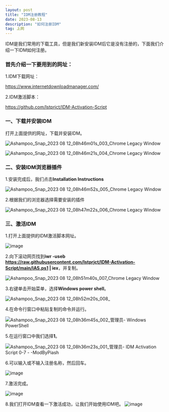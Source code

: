 ```yaml
---
layout: post
title: "IDM注册教程"
date: 2023-08-13
description: "如何注册IDM"
tag: 上网
---
```


IDM是我们常用的下载工具，但是我们新安装IDM后它是没有注册的，下面我们介绍一下IDM如何注册。

### 首先介绍一下要用到的网址：

1.IDM下载网址：

https://www.internetdownloadmanager.com/

2.IDM激活脚本：

https://github.com/lstprjct/IDM-Activation-Script

### 一、下载并安装IDM

打开上面提供的网址，下载并安装IDM。

![Ashampoo_Snap_2023 08 12_08h46m01s_003_Chrome Legacy Window](https://github.com/hengdactn/ctnhb.github.io/assets/70909689/a2cc780f-fbc4-442f-bff7-238fc1d0c03c)

![Ashampoo_Snap_2023 08 12_08h46m21s_004_Chrome Legacy Window](https://github.com/hengdactn/ctnhb.github.io/assets/70909689/fc5042dd-1de9-4fe4-b258-3cb19b939487)
### 二、安装IDM浏览器插件

1.安装完成后，我们点击**Installation Instructions**

![Ashampoo_Snap_2023 08 12_08h46m52s_005_Chrome Legacy Window](https://github.com/hengdactn/ctnhb.github.io/assets/70909689/0a025852-b636-455a-9229-df5b233f7564)

2.根据我们的浏览器选择需要安装的插件

![Ashampoo_Snap_2023 08 12_08h47m22s_006_Chrome Legacy Window](https://github.com/hengdactn/ctnhb.github.io/assets/70909689/3fb3ccc0-face-4a66-bec8-07df7d10a352)
### 三、激活IDM

1.打开上面提供的IDM激活脚本网址。

![image](https://github.com/hengdactn/ctnhb.github.io/assets/70909689/676320fd-9161-4605-8006-3a935ad2205b)

2.向下滚动网页找到**iwr -useb https://raw.githubusercontent.com/lstprjct/IDM-Activation-Script/main/IAS.ps1 | iex**，并复制。

![Ashampoo_Snap_2023 08 12_08h51m40s_007_Chrome Legacy Window](https://github.com/hengdactn/ctnhb.github.io/assets/70909689/e5f7039b-964b-4804-b9aa-6aabea8c3d50)

3.右键单击开始菜单，选择**Windows power shell**。

![Ashampoo_Snap_2023 08 12_08h52m20s_008_](https://github.com/hengdactn/ctnhb.github.io/assets/70909689/80c8daf5-1272-4abc-9f69-160ffaf95d15)

4.在命令行窗口中粘贴复制的命令并运行。

![Ashampoo_Snap_2023 08 12_08h36m45s_002_管理员- Windows PowerShell](https://github.com/hengdactn/ctnhb.github.io/assets/70909689/a8d3b6ce-91a7-4d48-afd1-01d3e796e058)

5.在运行窗口中我们选择**1**。

![Ashampoo_Snap_2023 08 12_08h36m23s_001_管理员-   IDM Activation Script 0-7 - -ModByPiash](https://github.com/hengdactn/ctnhb.github.io/assets/70909689/ee5def2d-788c-4b62-b1ee-83daa5d8f8e4)

6.可以输入或不输入注册名称，然后回车。

![image](https://github.com/hengdactn/ctnhb.github.io/assets/70909689/36ade42b-c47c-4cae-86b4-f4f3ac4fcbb4)

7.激活完成。

![image](https://github.com/hengdactn/ctnhb.github.io/assets/70909689/65d0da79-9ae7-4e1a-97a2-53a01fc8c17e)

8.我们打开IDM查看一下激活成功，让我们开始使用IDM吧。
![image](https://github.com/hengdactn/ctnhb.github.io/assets/70909689/72bbc37c-139f-45bd-aed6-7f2e3d739c9c)




